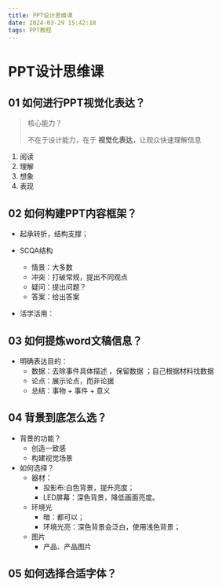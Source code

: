 ```yaml
---
title: PPT设计思维课
date: 2024-03-29 15:42:18
tags: PPT教程
---
```




# PPT设计思维课

## 01 如何进行PPT视觉化表达？

> 核心能力？
>
> 不在于设计能力，在于 **视觉化表达**，让观众快速理解信息

1. 阅读
2. 理解
3. 想象
4. 表现



## 02 如何构建PPT内容框架？



* 起承转折，结构支撑；

* SCQA结构
  * 情景：大多数
  * 冲突：打破常规，提出不同观点
  * 疑问：提出问题？
  * 答案：给出答案
* 活学活用：



## 03 如何提炼word文稿信息？

* 明确表达目的：
  * 数据：去除事件具体描述 ，保留数据 ；自己根据材料找数据
  * 论点：展示论点，而非论据
  * 总结：事物 + 事件 + 意义



## 04 背景到底怎么选？

* 背景的功能？
  * 创造一致感
  * 构建视觉场景
* 如何选择？
  * 器材：
    * 投影布:白色背景，提升亮度；
    * LED屏幕：深色背景，降低画面亮度。
  * 环境光
    * 暗：都可以；
    * 环境光亮：深色背景会泛白，使用浅色背景；
  * 图片
    * 产品、产品图片

## 05 如何选择合适字体？

























